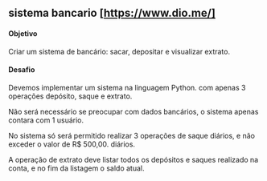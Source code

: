 ## sistema bancario [https://www.dio.me/]

#### Objetivo 
Criar um sistema de bancário: sacar, depositar e visualizar extrato.

#### Desafio 
Devemos implementar um sistema na linguagem Python. com apenas 3 operações
depósito, saque e extrato.

Não será necessário se preocupar com dados bancários, o sistema apenas contara com 1 usuário.

No sistema só será permitido realizar 3 operações de saque diários, e não exceder o valor de R$ 500,00. diários.

A operação de extrato deve listar todos os depósitos e saques realizado na conta, e no fim da listagem o saldo atual.
